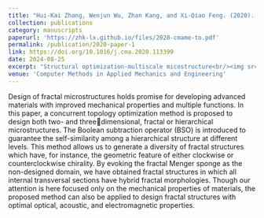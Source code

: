 ```yaml
---
title: "Hui-Kai Zhang, Wenjun Wu, Zhan Kang, and Xi-Qiao Feng. (2020). Topology optimization method for the design of bioinspired self-similar hierarchical microstructures. Computer Methods in Applied Mechanics and Engineering 372: 113399"
collection: publications
category: manuscripts
paperurl: 'https://zhk-lx.github.io/files/2020-cmame-to.pdf'
permalink: /publication/2020-paper-1
link: https://doi.org/10.1016/j.cma.2020.113399
date: 2024-08-25
excerpt: "Structural optimization-multiscale micostructure<br/><img src='/images/2024-JMPS-microstructure-Feng.png'>"
venue: 'Computer Methods in Applied Mechanics and Engineering'
---
```


Design of fractal microstructures holds promise for developing advanced materials with improved mechanical properties
and multiple functions. In this paper, a concurrent topology optimization method is proposed to design both two- and threedimensional, fractal or hierarchical microstructures. The Boolean subtraction operator (BSO) is introduced to guarantee the self-similarity among a hierarchical structure at different levels. This method allows us to generate a diversity of fractal
structures which have, for instance, the geometric feature of either clockwise or counterclockwise chirality. By evoking the
fractal Menger sponge as the non-designed domain, we have obtained fractal structures in which all internal transversal sections
have hybrid fractal morphologies. Though our attention is here focused only on the mechanical properties of materials, the
proposed method can also be applied to design fractal structures with optimal optical, acoustic, and electromagnetic properties.